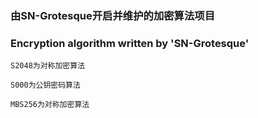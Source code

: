 ### 由SN-Grotesque开启并维护的加密算法项目
### Encryption algorithm written by 'SN-Grotesque'

```text
S2048为对称加密算法

S000为公钥密码算法

MBS256为对称加密算法
```